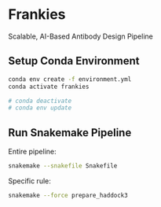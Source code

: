 # Frankies
Scalable, AI-Based Antibody Design Pipeline 




## Setup Conda Environment
```bash
conda env create -f environment.yml
conda activate frankies

# conda deactivate
# conda env update
```


## Run Snakemake Pipeline

Entire pipeline:
```bash
snakemake --snakefile Snakefile
```

Specific rule:
```bash
snakemake --force prepare_haddock3
```
